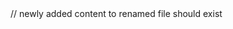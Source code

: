 <dyad-rename from="src/App.tsx" to="src/Renamed.tsx">
</dyad-rename>

<nati-write path="src/Renamed.tsx">
// newly added content to renamed file should exist
<dyad-write>
